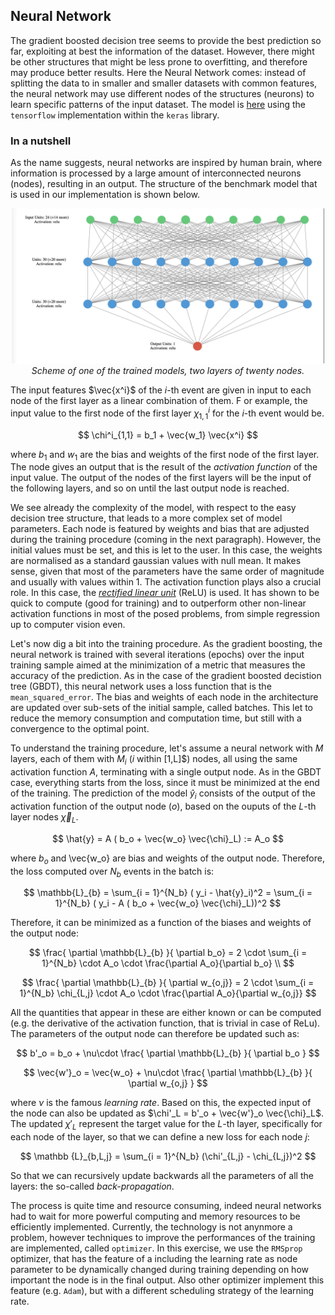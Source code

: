 Neural Network
--------------

The gradient boosted decision tree seems to provide the best prediction so far, exploiting at best the information of the dataset.
However, there might be other structures that might be less prone to overfitting, and therefore may produce better results.
Here the Neural Network comes: instead of splitting the data to in smaller and smaller datasets with common features, the neural network may use different nodes of the structures (neurons) to learn specific patterns of the input dataset.
The model is [here](https://github.com/paolosabatini/fanta-voto-ai/blob/main/training/models/tfnn.py) using the `tensorflow` implementation within the `keras` library.

### In a nutshell

As the name suggests, neural networks are inspired by human brain, where information is processed by a large amount of interconnected neurons (nodes), resulting in an output.
The structure of the benchmark model that is used in our implementation is shown below. 

<p align="center">
<img width="500" src="img/TFNN/2x30/scheme.png"><br>
<em> Scheme of one of the trained models, two layers of twenty nodes.</em></p>

The input features $\vec{x^i}$ of the $i$-th event are given in input to each node of the first layer as a linear combination of them. F
or example, the input value to the first node of the first layer $\chi^i_{1,1}$  for the $i$-th event would be.

$$
  \chi^i_{1,1} = b_1 + \vec{w_1} \vec{x^i}
$$

where $b_1$ and $w_1$ are the bias and weights of the first node of the first layer. The node gives an output that is the result of the _activation function_ of the input value.
The output of the nodes of the first layers will be the input of the following layers, and so on until the last output node is reached.

We see already the complexity of the model, with respect to the easy decision tree structure, that leads to a more complex set of model parameters. 
Each node is featured by weights and bias that are adjusted during the training procedure (coming in the next paragraph). However, the initial values must be set, and this is let to the user.
In this case, the weights are normalised as a standard gaussian values with null mean. It makes sense, given that most of the parameters have the same order of magnitude and usually with values within 1.
The activation function plays also a crucial role. In this case, the [_rectified linear unit_](https://en.wikipedia.org/wiki/Rectifier_(neural_networks)) (ReLU) is used. 
It has shown to be quick to compute (good for training) and to outperform other non-linear activation functions in most of the posed problems, from simple regression up to computer vision even.

Let's now dig a bit into the training procedure. As the gradient boosting, the neural network is trained with several iterations (epochs) over the input training sample aimed at the minimization of a metric that measures the accuracy of the prediction.
As in the case of the gradient boosted decistion tree (GBDT), this neural network uses a loss function that is the `mean_squared_error`. The bias and weights of each node in the architecture are updated over sub-sets of the initial sample, called batches.
This let to reduce the memory consumption and computation time, but still with a convergence to the optimal point.

To understand the training procedure, let's assume a neural network with $M$ layers, each of them with $M_i$ ($i$ within [1,L]$) nodes, all using the same activation function $A$, terminating with a single output node.
As in the GBDT case, everything starts from the loss, since it must be minimized at the end of the training. 
The prediction of the model $\hat{y}_i$ consists of the output of the activation function of the output node ($o$), based on the ouputs of the $L$-th layer nodes $\vec{\chi}_L$.

$$
  \hat{y} = A ( b_o + \vec{w_o} \vec{\chi}_L) := A_o
$$

where $b_o$ and \vec{w_o} are bias and weights of the output node. Therefore, the loss computed over $N_b$ events in the batch is:

$$
\mathbb{L}_{b} = \sum_{i = 1}^{N_b} ( y_i - \hat{y}_i)^2 = \sum_{i = 1}^{N_b} ( y_i - A ( b_o + \vec{w_o} \vec{\chi}_L))^2
$$

Therefore, it can be minimized as a function of the biases and weights of the output node:

$$
  \frac{ \partial \mathbb{L}_{b} }{ \partial b_o} = 2 \cdot \sum_{i = 1}^{N_b} \cdot  A_o \cdot  \frac{\partial A_o}{\partial b_o} \\
$$

$$
 \frac{ \partial \mathbb{L}_{b} }{ \partial w_{o,j}} = 2 \cdot \sum_{i = 1}^{N_b} \chi_{L,j} \cdot A_o  \cdot \frac{\partial A_o}{\partial w_{o,j}}
$$

All the quantities that appear in these are either known or can be computed (e.g. the derivative of the activation function, that is trivial in case of ReLu).
The parameters of the output node can therefore be updated such as:

$$
  b'_o = b_o + \nu\cdot \frac{ \partial \mathbb{L}_{b} }{ \partial b_o } 
$$

$$
  \vec{w'}_o = \vec{w_o} + \nu\cdot \frac{ \partial \mathbb{L}_{b} }{ \partial w_{o,j} } 
$$

where $\nu$ is the famous _learning rate_. Based on this, the expected input of the node can also be updated as $\chi'_L = b'_o + \vec{w'}_o \vec{\chi}_L$.
The updated $\chi'_L$ represent the target value for the $L$-th layer, specifically for each node of the layer, so that we can define a new loss for each node $j$:

$$
  \mathbb {L}_{b,L,j} =  \sum_{i = 1}^{N_b} (\chi'_{L,j} - \chi_{L,j})^2
$$

So that we can recursively update backwards all the parameters of all the layers: the so-called _back-propagation_.

The process is quite time and resource consuming, indeed neural networks had to wait for more powerful computing and memory resources to be efficiently implemented.
Currently, the technology is not anynmore a problem, however techniques to improve the performances of the training are implemented, called `optimizer`. 
In this exercise, we use the `RMSprop` optimizer, that has the feature of a including the learning rate as node parameter to be dynamically changed during training depending on how important the node is in the final output.
Also other optimizer implement this feature (e.g. `Adam`), but with a different scheduling strategy of the learning rate.

